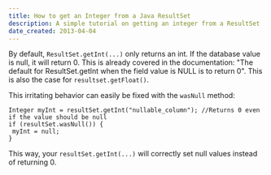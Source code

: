 ```yaml
---
title: How to get an Integer from a Java ResultSet
description: A simple tutorial on getting an integer from a ResultSet
date_created: 2013-04-04
---
```


By default, `ResultSet.getInt(...)` only returns an int. If the database value is null, it will return 0. This is already covered in the documentation: "The default for ResultSet.getInt when the field value is NULL is to return 0". This is also the case for `resultset.getFloat()`.

This irritating behavior can easily be fixed with the `wasNull` method:

```
Integer myInt = resultSet.getInt("nullable_column"); //Returns 0 even if the value should be null
if (resultSet.wasNull()) {
 myInt = null;
}

```

This way, your `resultSet.getInt(...)` will correctly set null values instead of returning 0.

